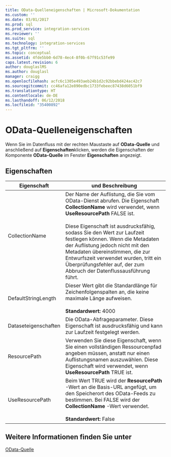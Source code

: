 ```yaml
---
title: OData-Quelleneigenschaften | Microsoft-Dokumentation
ms.custom: ''
ms.date: 03/01/2017
ms.prod: sql
ms.prod_service: integration-services
ms.reviewer: ''
ms.suite: sql
ms.technology: integration-services
ms.tgt_pltfrm: ''
ms.topic: conceptual
ms.assetid: 4fde5bb0-6d78-4ec4-8f0b-67f91c53fe99
caps.latest.revision: 6
author: douglaslMS
ms.author: douglasl
manager: craigg
ms.openlocfilehash: acfc6c1305e493aeb24b1d2c92bbebd424ac42c7
ms.sourcegitcommit: cc46afa12e890edbc1733febeec87438d6051bf9
ms.translationtype: HT
ms.contentlocale: de-DE
ms.lasthandoff: 06/12/2018
ms.locfileid: "35400892"
---
```

# <a name="odata-source-properties"></a>OData-Quelleneigenschaften
Wenn Sie im Datenfluss mit der rechten Maustaste auf **OData-Quelle** und anschließend auf **Eigenschaften**klicken, werden die Eigenschaften der Komponente **OData-Quelle** im Fenster **Eigenschaften** angezeigt.  

## <a name="properties"></a>Eigenschaften 
|Eigenschaft|und Beschreibung|  
|-|-|  
|CollectionName|Der Name der Auflistung, die Sie vom OData-Dienst abrufen. Die Eigenschaft **CollectionName** wird verwendet, wenn **UseResourcePath** FALSE ist.<br /><br /> Diese Eigenschaft ist ausdrucksfähig, sodass Sie den Wert zur Laufzeit festlegen können. Wenn die Metadaten der Auflistung jedoch nicht mit den Metadaten übereinstimmen, die zur Entwurfszeit verwendet wurden, tritt ein Überprüfungsfehler auf, der zum Abbruch der Datenflussausführung führt.|  
|DefaultStringLength|Dieser Wert gibt die Standardlänge für Zeichenfolgenspalten an, die keine maximale Länge aufweisen.<br /><br /> **Standardwert:** 4000|  
|Dataseteigenschaften|Die OData-Abfrageparameter. Diese Eigenschaft ist ausdrucksfähig und kann zur Laufzeit festgelegt werden.|  
|ResourcePath|Verwenden Sie diese Eigenschaft, wenn Sie einen vollständigen Ressourcenpfad angeben müssen, anstatt nur einen Auflistungsnamen auszuwählen. Diese Eigenschaft wird verwendet, wenn **UseResourcePath** TRUE ist.|  
|UseResourcePath|Beim Wert TRUE wird der **ResourcePath** -Wert an die Basis-URL angefügt, um den Speicherort des OData-Feeds zu bestimmen. Bei FALSE wird der **CollectionName** -Wert verwendet.<br /><br /> **Standardwert:** False|  
  
## <a name="see-also"></a>Weitere Informationen finden Sie unter
[OData-Quelle](odata-source.md)
